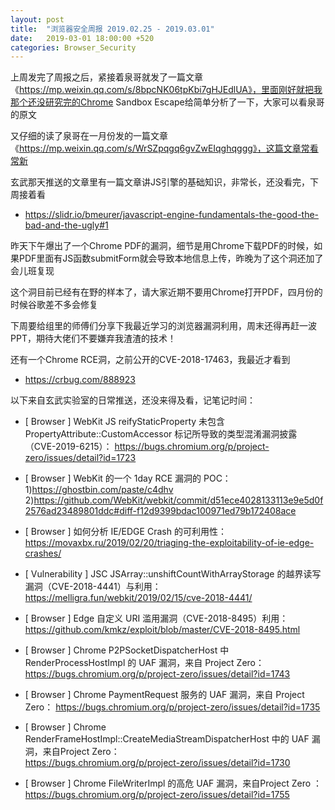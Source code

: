 ```yaml
---
layout: post
title:  "浏览器安全周报 2019.02.25 - 2019.03.01"
date:   2019-03-01 18:00:00 +520
categories: Browser_Security
---
```


上周发完了周报之后，紧接着泉哥就发了一篇文章《https://mp.weixin.qq.com/s/8bpcNK06tpKbi7gHJEdlUA》，里面刚好就把我那个还没研究完的Chrome Sandbox Escape给简单分析了一下，大家可以看泉哥的原文

又仔细的读了泉哥在一月份发的一篇文章《https://mp.weixin.qq.com/s/WrSZpqgq6gvZwEIqghqggg》，这篇文章常看常新

玄武那天推送的文章里有一篇文章讲JS引擎的基础知识，非常长，还没看完，下周接着看
- https://slidr.io/bmeurer/javascript-engine-fundamentals-the-good-the-bad-and-the-ugly#1

昨天下午爆出了一个Chrome PDF的漏洞，细节是用Chrome下载PDF的时候，如果PDF里面有JS函数submitForm就会导致本地信息上传，昨晚为了这个洞还加了会儿班复现

这个洞目前已经有在野的样本了，请大家近期不要用Chrome打开PDF，四月份的时候谷歌差不多会修复

下周要给组里的师傅们分享下我最近学习的浏览器漏洞利用，周末还得再赶一波PPT，期待大佬们不要嫌弃我渣渣的技术！

还有一个Chrome RCE洞，之前公开的CVE-2018-17463，我最近才看到
- https://crbug.com/888923

以下来自玄武实验室的日常推送，还没来得及看，记笔记时间：
* [ Browser ]   WebKit JS reifyStaticProperty 未包含 PropertyAttribute::CustomAccessor 标记所导致的类型混淆漏洞披露（CVE-2019-6215）：
https://bugs.chromium.org/p/project-zero/issues/detail?id=1723

* [ Browser ]  WebKit 的一个 1day RCE 漏洞的 POC：
1)https://ghostbin.com/paste/c4dhv 2)https://github.com/WebKit/webkit/commit/d51ece4028133113e9e5d0f2576ad23489801ddc#diff-f12d9399bdac100971ed79b172408ace

* [ Browser ]  如何分析 IE/EDGE Crash 的可利用性：
https://movaxbx.ru/2019/02/20/triaging-the-exploitability-of-ie-edge-crashes/

* [ Vulnerability ]  JSC JSArray::unshiftCountWithArrayStorage 的越界读写漏洞（CVE-2018-4441）与利用： 
https://melligra.fun/webkit/2019/02/15/cve-2018-4441/

* [ Browser ]  Edge 自定义 URI 滥用漏洞（CVE-2018-8495）利用： 
https://github.com/kmkz/exploit/blob/master/CVE-2018-8495.html

* [ Browser ]  Chrome P2PSocketDispatcherHost 中 RenderProcessHostImpl 的 UAF 漏洞，来自 Project Zero：  
https://bugs.chromium.org/p/project-zero/issues/detail?id=1743

* [ Browser ]  Chrome PaymentRequest 服务的 UAF 漏洞，来自 Project Zero：
 https://bugs.chromium.org/p/project-zero/issues/detail?id=1735

* [ Browser ]  Chrome RenderFrameHostImpl::CreateMediaStreamDispatcherHost 中的 UAF 漏洞，来自Project Zero：  
https://bugs.chromium.org/p/project-zero/issues/detail?id=1730

* [ Browser ]  Chrome FileWriterImpl 的高危 UAF 漏洞，来自Project Zero ：
 https://bugs.chromium.org/p/project-zero/issues/detail?id=1755